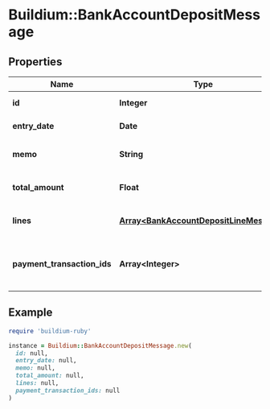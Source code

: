 # Buildium::BankAccountDepositMessage

## Properties

| Name | Type | Description | Notes |
| ---- | ---- | ----------- | ----- |
| **id** | **Integer** | Deposit unique identifier. | [optional] |
| **entry_date** | **Date** | Date the deposit was recorded. | [optional] |
| **memo** | **String** | Memo associated with the deposit, if applicable. | [optional] |
| **total_amount** | **Float** | Sum of all &#x60;Journal.Lines.Amount&#x60; entries in the deposit. | [optional] |
| **lines** | [**Array&lt;BankAccountDepositLineMessage&gt;**](BankAccountDepositLineMessage.md) | A collection of line items associated with the deposit. | [optional] |
| **payment_transaction_ids** | **Array&lt;Integer&gt;** | A collection of payment transaction identifiers that were included in this deposit transaction. | [optional] |

## Example

```ruby
require 'buildium-ruby'

instance = Buildium::BankAccountDepositMessage.new(
  id: null,
  entry_date: null,
  memo: null,
  total_amount: null,
  lines: null,
  payment_transaction_ids: null
)
```


